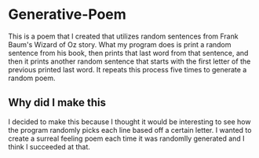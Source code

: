 # Generative-Poem
This is a poem that I created that utilizes random sentences from Frank Baum's Wizard of Oz story. What my program does is print a random sentence from his book, then prints that last word from that sentence, and then it prints another random sentence that starts with the first letter of the previous printed last word. It repeats this process five times to generate a random poem.

## Why did I make this
I decided to make this because I thought it would be interesting to see how the program randomly picks each line based off a certain letter. I wanted to create a surreal feeling poem each time it was randomlly generated and I think I succeeded at that.
